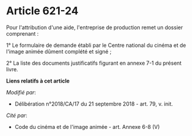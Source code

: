 # Article 621-24

Pour l'attribution d'une aide, l'entreprise de production remet un dossier comprenant :

1° Le formulaire de demande établi par le Centre national du cinéma et de l'image animée dûment complété et signé ;

2° La liste des documents justificatifs figurant en annexe 7-1 du présent livre.

**Liens relatifs à cet article**

_Modifié par_:

  - Délibération n°2018/CA/17 du 21 septembre 2018 - art. 79, v. init.

_Cité par_:

  - Code du cinéma et de l'image animée - art. Annexe 6-8 (V)
